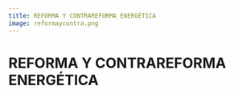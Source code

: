 ```yaml
---
title: REFORMA Y CONTRAREFORMA ENERGÉTICA
image: reformaycontra.png
---
```


# REFORMA Y CONTRAREFORMA ENERGÉTICA
